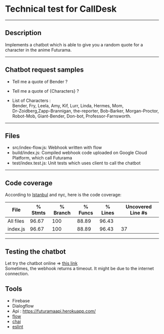 # Technical test for CallDesk

----------------  
## Description  

Implements a chatbot which is able to give you a random quote for a character in the anime Futurama.  

----------------

## Chatbot request samples  

* Tell me a quote of Bender ?  
* Tell me a quote of {Characters} ?  

* List of Characters :  
Bender, Fry, Leela, Amy, Kif, Lurr, Linda, Hermes, Mom,  
Dr-Zoidberg,Zapp-Brannigan, the-reporter, Bob-Barker, Morgan-Proctor,  
Robot-Mob, Giant-Bender, Don-bot, Professor-Farnsworth.  

----------------  

## Files
* src/index-flow.js: Webhook written with flow
* build/index.js: Compiled webhook code uploaded on Google Cloud Platform, which call Futurama
* test/index.test.js: Unit tests which uses client to call the chatbot

----------------  

## Code coverage  

According to [Istanbul](https://istanbul.js.org/) and nyc, here is the code coverage:  

File      | % Stmts | % Branch | % Funcs | % Lines | Uncovered Line #s 
----------|---------|----------|---------|---------|-------------------
All files |   96.67 |      100 |   88.89 |   96.43 |                   
 index.js |   96.67 |      100 |   88.89 |   96.43 | 37                

----------------  

## Testing the chatbot  

Let try the chatbot online => [this link](https://bot.dialogflow.com/FuturamaBot)  
Sometimes, the webhook returns a timeout. It might be due to the internet connection.

## Tools  

* Firebase  
* Dialogflow
* Api : <https://futuramaapi.herokuapp.com/>  
* [flow](https://flow.org/)
* [chai](https://www.chaijs.com/)
* [eslint](https://eslint.org/)
